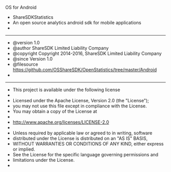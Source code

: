 OS for Android



 * ShareSDKStatistics
 * An open source analytics android sdk for mobile applications
 * 
 * ************************************************************ * 
 * @version     1.0
 * @author		ShareSDK Limited Liability Company
 * @copyright	Copyright 2014-2016, ShareSDK Limited Liability Company
 * @since		Version 1.0
 * @filesource  https://github.com/OSShareSDK/OpenStatistics/tree/master/Android
 *  
 * *****************************************************
 * This project is available under the following license
 *
 * Licensed under the Apache License, Version 2.0 (the "License");
 * you may not use this file except in compliance with the License.
 * You may obtain a copy of the License at
 *
 *   http://www.apache.org/licenses/LICENSE-2.0
 *
 * Unless required by applicable law or agreed to in writing, software
 * distributed under the License is distributed on an "AS IS" BASIS,
 * WITHOUT WARRANTIES OR CONDITIONS OF ANY KIND, either express or implied.
 * See the License for the specific language governing permissions and
 * limitations under the License.
 *
